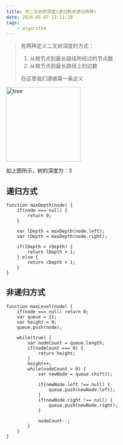 ```yaml
---
title: 求二叉树的深度(递归和非递归两种)
date: 2020-05-07 11:11:29
tags:
    - algorithm
---
```


> 有两种定义二叉树深度的方式：
> 1. 从根节点到最长路径所经过的节点数
> 2. 从根节点到最长路径上的边数
>
> 在这里我们遵循第一条定义


<img src="http://xuheng.inject.top/images/tree122.gif" alt="tree" style='width: 200px'/>

如上图所示，树的深度为：3


## 递归方式

```
function maxDepth(node) {
    if(node === null) {
        return 0;
    }

    var lDepth = maxDepth(node.left);
    var rDepth = maxDepth(node.right);

    if(lDepth > rDepth) {
        return lDepth + 1;
    } else {
        return rDepth + 1;
    }
}
```

## 非递归方式

```
function maxLevel(node) {
    if(node === null) return 0;
    var queue = [];
    var height = 0;
    queue.push(node);

    while(true) {
        var nodeCount = queue.length;
        if(nodeCount === 0) {
            return height;
        }
        height++;
        while(nodeCount > 0) {
            var newNode = queue.shift();

            if(newNode.left !== null) {
                queue.push(newNode.left);
            }
            if(newNode.right !== null) {
                queue.push(newNode.right);
            }

            nodeCount--;
        }
    } 
}
```

